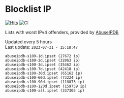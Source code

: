 # Blocklist IP

[![Hits](https://hits.seeyoufarm.com/api/count/incr/badge.svg?url=https%3A%2F%2Fgithub.com%2Fborestad%2Fblocklist-ip%2F&count_bg=%2379C83D&title_bg=%23555555&icon=&icon_color=%23E7E7E7&title=hits&edge_flat=false)](https://hits.seeyoufarm.com)  ![CI](https://img.shields.io/github/workflow/status/borestad/blocklist-ip/CI?style=flat-square)

Lists with worst IPv4 offenders, provided by [AbuseIPDB](https://www.abuseipdb.com/)

<!-- FOOTER-PLACEHOLDER -->
Updated every 5 hours<br>
Last update: `2023-07-31 - 15:18:47`
```
abuseipdb-s100-1d.ipset (27672 ip)
abuseipdb-s100-2d.ipset (32063 ip)
abuseipdb-s100-3d.ipset (35462 ip)
abuseipdb-s100-7d.ipset (42418 ip)
abuseipdb-s100-30d.ipset (65162 ip)
abuseipdb-s100-60d.ipset (73224 ip)
abuseipdb-s100-90d.ipset (118873 ip)
abuseipdb-s100-120d.ipset (159759 ip)
abuseipdb-s100-all.ipset (337365 ip)
```
